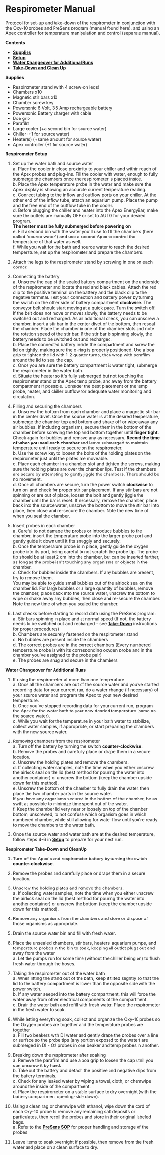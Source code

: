 # Respirometer Manual

Protocol for set-up and take-down of the respirometer in conjunction with the Oxy-10 probes and PreSens program ([manual found here](/PreSens_SOP.md)), and using an Apex controller for temperature manipulation and control (separate manual).


**Contents**
- [**Supplies**](#Supplies)
- [**Setup**](#Setup)
- [**Water Changeover for Additional Runs**](#Water_Change)
- [**Take-Down and Clean Up**](#Take-Down)


<a name="Supplies"></a> **Supplies**

- Respirometer stand (with 4 screw-on legs)
- Chambers x10
- Magnetic stir bars x10
- Chamber screw key
- Powersonic 6 Volt, 3.5 Amp rechargeable battery
- Powersonic Battery charger with cable
- Boa grip
- Parafilm
- Large cooler (+a second bin for source water)
- Chiller (+1 for source water)
- Heater(s) (+same amount for source water)
- Apex controller (+1 for source water)


<a name="Setup"></a> **Respirometer Setup**

1. Set up the water bath and source water  
  a. Place the cooler in close proximity to your chiller and within reach of the Apex probes and plug-ins.  Fill the cooler with water, enough to fully submerge the chambers once the respirometer is placed inside.  
  b. Place the Apex temperature probe in the water and make sure the Apex display is showing an accurate current temperature reading.  
  c. Connect tubing to the inflow and outflow ports on your chiller.  At the other end of the inflow tube, attach an aquarium pump.  Place the pump and the free end of the outflow tube in the cooler.  
  d. Before plugging the chiller and heater into the Apex EnergyBar, make sure the outlets are manually OFF or set to AUTO for your desired program.  
  **The heater must be fully submerged before powering on**  
  e. Fill a second bin with the water you'll use to fill the chambers (here called "source water") and use a second Apex to control the temperature of that water as well.  
  f. While you wait for the bath and source water to reach the desired temperature, set up the respirometer and prepare the chambers.  

1. Attach the legs to the respirometer stand by screwing in one on each corner.  

1. Connecting the battery  
  a. Unscrew the cap of the sealed battery compartment on the underside of the respirometer and locate the red and black cables.  Attach the red clip to the positive terminal on the battery and the black clip to the negative terminal.  Test your connection and battery power by turning the switch on the other side of battery compartment **clockwise**.  The conveyor belt should start moving at a quick pace.  Turn the switch off.  
  If the belt does not move or moves slowly, the battery needs to be switched out and recharged.  As an additional check, you can unscrew a chamber, insert a stir bar in the center divet of the bottom, then reseal the chamber.  Place the chamber in one of the chamber slots and note the rotation speed of the stir bar.  If the stir bar is spinning slowly, the battery needs to be switched out and recharged.  
  b. Place the connected battery inside the compartment and screw the lid on tightly, making sure the o-ring is properly positioned.  Use a boa grip to tighten the lid with 1-2 quarter turns, then wrap with parafilm around the lid to seal the cap.    
  c. Once you are sure the battery compartment is water tight, submerge the respirometer in the water bath.  
  d. Situate the heater so it's fully submerged but not touching the respirometer stand or the Apex temp probe, and away from the battery compartment if possible.  Consider the best placement of the temp probe, heater, and chiller outflow for adequate water monitoring and circulation.  

1. Filling and securing the chambers  
  a. Unscrew the bottom from each chamber and place a magnetic stir bar in the center divet. Once the source water is at the desired temperature, submerge the chamber top and bottom and shake off or wipe away any air bubbles.  If including organisms, secure them in the bottom of the chamber before screwing the top and bottom together until **finger tight**.  Check again for bubbles and remove any as necessary.  **Record the time of when you seal each chamber** and leave submerged to maintain temperature until ready to secure on the respirometer.  
  b. Use the screw key to loosen the bolts of the holding plates on the respirometer just until the plates are moveable.  
  c. Place each chamber in a chamber slot and tighten the screws, making sure the holding plates are over the chamber lips.  Test if the chambers are secure by attempting to gently jiggle the chambers.  There should be no movement.  
  d. Once all chambers are secure, turn the power switch **clockwise** to turn on, and check for proper stir bar placement.  If any stir bars are not spinning or are out of place, loosen the bolt and gently jiggle the chamber until the bar is reset.  If necessary, remove the chamber, place back into the source water, unscrew the bottom to move the stir bar into place, then close and re-secure the chamber.  Note the new time of when you seal the chamber.  

1. Insert probes in each chamber  
  a. Careful to not damage the probes or introduce bubbles to the chamber, insert the temperature probe into the larger probe port and gently guide it down until it fits snuggly and securely.  
  b. Once the temperature probe is in place, gently guide the oxygen probe into its port, being careful to not scratch the probe tip.  The probe tip should be at least 2 cm into the chamber, but can be inserted farther, as long as the probe isn't touching any organisms or objects in the chamber.  
  c. Check for bubbles inside the chambers.  If any bubbles are present, try to remove them.  
  You may be able to guide small bubbles out of the airlock seal on the chamber lid.  For large bubbles or a large quantity of bubbles, remove the chamber, place back into the source water, unscrew the bottom to wipe or shake away any bubbles, then close and re-secure the chamber.  Note the new time of when you sealed the chamber.  

1. Last checks before starting to record data using the PreSens program:  
  a. Stir bars spinning in place and at normal speed (If not, the battery needs to be switched out and recharged - see [**Take-Down**](#Take-Down) instructions for proper procedures)  
  b. Chambers are securely fastened on the respirometer stand  
  c. No bubbles are present inside the chambers  
  d. The correct probes are in the correct chambers (Every numbered temperature probe is with its corresponding oxygen probe and in the chamber you've assigned to the probe pair)  
  e. The probes are snug and secure in the chambers  


<a name="Water_Change"></a> **Water Changeover for Additional Runs**

1. If using the respirometer at more than one temperature  
  a. Once all the chambers are out of the source water and you've started recording data for your current run, do a water change (if necessary) of your source water and program the Apex to your new desired temperature.  
  b. Once you've stopped recording data for your current run, program the Apex for the water bath to your new desried temperature (same as the source water).  
  c. While you wait for the temperature in your bath water to stabilize, collect water samples, if appropriate, or start preparing the chambers with the new source water.  

1. Removing chambers from the respirometer  
  a. Turn off the battery by turning the switch **counter-clockwise**.  
  b. Remove the probes and carefully place or drape them in a secure location.  
  c. Unscrew the holding plates and remove the chambers.  
  d. If collecting water samples, note the time when you either unscrew the airlock seal on the lid (best method for pouring the water into another container) or unscrew the bottom (keep the chamber upside down for this method).  
  e. Unscrew the bottom of the chamber to fully drain the water, then place the two chamber parts in the source water.  
  If you have any organisms secured in the bottom of the chamber, be as swift as possible to minimize time spent out of the water.  
  f. Keep the chamber lid very near or loosely on top of the chamber bottom, unscrewed, to not confuse which organism goes in which numbered chamber, while still allowing for water flow until you're ready to move the chambers to the water bath.

1. Once the source water and water bath are at the desired temperature, follow steps 4-6 in [**Setup**](#Setup) to prepare for your next run.  
    

<a name="Take-Down"></a> **Respirometer Take-Down and CleanUp**

1. Turn off the Apex's and respirometer battery by turning the switch **counter-clockwise**.

1. Remove the probes and carefully place or drape them in a secure location.

1. Unscrew the holding plates and remove the chambers.  
  a. If collecting water samples, note the time when you either unscrew the airlock seal on the lid (best method for pouring the water into another container) or unscrew the bottom (keep the chamber upside down for this method).  

1. Remove any organisms from the chambers and store or dispose of those organisms as appropriate.

1. Drain the source water bin and fill with fresh water.

1. Place the unsealed chambers, stir bars, heaters, aquarium pumps, and temperature probes in the bin to soak, keeping all outlet plugs out and away from the water.  
  a. Let the pumps run for some time (without the chiller being on) to flush fresh water through the hoses.  

1. Taking the respirometer out of the water bath  
  a. When lifting the stand out of the bath, keep it tilted slightly so that the lid to the battery compartment is lower than the opposite side with the power switch.  
  b. If any water seeped into the battery compartment, this will force the water away from other electrical components of the compartment.  
  c. Drain the water bath and refill with fresh water.  Place the respirometer in the fresh water to soak.  

1. While letting everything soak, collect and organize the Oxy-10 probes so the Oxygen probes are together and the temperature probes are together  
  a. Fill two beakers with DI water and gently drape the probes over a line or surface so the probe tips (any portion exposed to the water) are submerged in DI - O2 probes in one beaker and temp probes in another.  

1. Breaking down the respirometer after soaking  
  a. Remove the parafilm and use a boa grip to loosen the cap utnil you can unscrew it by hand.  
  b. Take out the battery and detach the positive and negative clips from the battery terminals.  
  c. Check for any leaked water by wiping a towel, cloth, or chemwipe around the inside of the compartment.  
  d. Place the respirometer on a stable surface to dry overnight (with the battery compartment opening-side down).  

1. Using a clean rag or chemwipe with ethanol, wipe down the cord of each Oxy-10 probe to remove any remaining salt deposits or particulates, then recoil the probes and store in their original labeled bags.  
  a. Refer to the [**PreSens SOP**](/PreSens_SOP.md) for proper handling and storage of the probes.  

1. Leave items to soak overnight if possible, then remove from the fresh water and place on a clean surface to dry.  